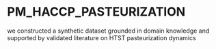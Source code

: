 # PM_HACCP_PASTEURIZATION
we constructed a synthetic dataset grounded in domain knowledge and supported by validated literature on HTST pasteurization dynamics
